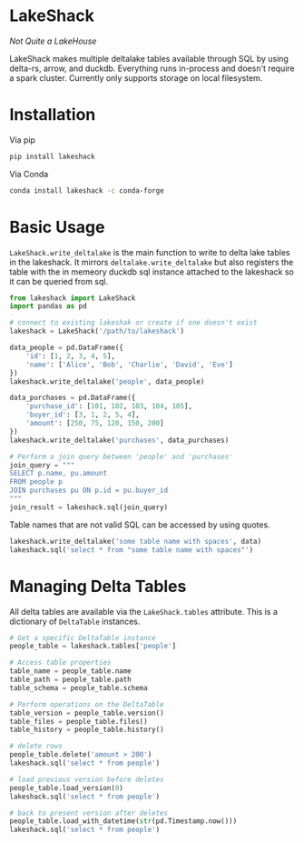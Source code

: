 # LakeShack
_Not Quite a LakeHouse_

LakeShack makes multiple deltalake tables available through SQL by using delta-rs, arrow, and duckdb. Everything runs in-process and doesn't require a spark cluster. Currently only supports storage on local filesystem.

# Installation
Via pip
```bash
pip install lakeshack
```

Via Conda
```bash
conda install lakeshack -c conda-forge
```
# Basic Usage

`LakeShack.write_deltalake` is the main function to write to delta lake tables in the lakeshack. It mirrors `deltalake.write_deltalake` but also registers the table with the in memeory duckdb sql instance attached to the lakeshack so it can be queried from sql.

```python
from lakeshack import LakeShack
import pandas as pd

# connect to existing lakeshak or create if one doesn't exist
lakeshack = LakeShack('/path/to/lakeshack')

data_people = pd.DataFrame({
    'id': [1, 2, 3, 4, 5],
    'name': ['Alice', 'Bob', 'Charlie', 'David', 'Eve']
})
lakeshack.write_deltalake('people', data_people)

data_purchases = pd.DataFrame({
    'purchase_id': [101, 102, 103, 104, 105],
    'buyer_id': [3, 1, 2, 5, 4],
    'amount': [250, 75, 120, 150, 200]
})
lakeshack.write_deltalake('purchases', data_purchases)

# Perform a join query between 'people' and 'purchases'
join_query = """
SELECT p.name, pu.amount
FROM people p
JOIN purchases pu ON p.id = pu.buyer_id
"""
join_result = lakeshack.sql(join_query)
```

Table names that are not valid SQL can be accessed by using quotes.

```python
lakeshack.write_deltalake('some table name with spaces', data)
lakeshack.sql('select * from "some table name with spaces"')
```


# Managing Delta Tables
All delta tables are available via the `LakeShack.tables` attribute. This is a dictionary of `DeltaTable` instances.

```python
# Get a specific DeltaTable instance
people_table = lakeshack.tables['people']

# Access table properties
table_name = people_table.name
table_path = people_table.path
table_schema = people_table.schema

# Perform operations on the DeltaTable
table_version = people_table.version()
table_files = people_table.files()
table_history = people_table.history()

# delete rows
people_table.delete('amount > 200')
lakeshack.sql('select * from people')

# load previous version before deletes
people_table.load_version(0)
lakeshack.sql('select * from people')

# back to present version after deletes
people_table.load_with_datetime(str(pd.Timestamp.now()))
lakeshack.sql('select * from people')
```

